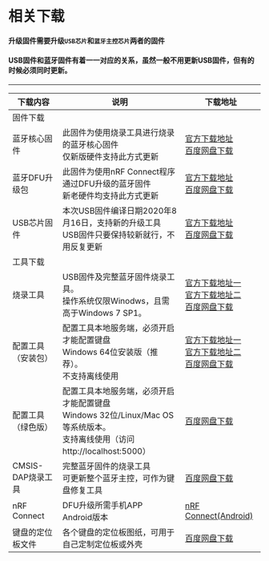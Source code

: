相关下载
==========

#### 升级固件需要升级`USB芯片`和`蓝牙主控芯片`两者的固件

#### USB固件和蓝牙固件有着一一对应的关系，虽然一般不用更新USB固件，但有的时候必须同时更新。

---------------

| 下载内容       | 说明          | 下载地址 |
| ------------|  ------------| ------------ |
| 固件下载 | 
| 蓝牙核心固件 | 此固件为使用烧录工具进行烧录的蓝牙核心固件<br>仅新版硬件支持此方式更新 | <a href="#!down/down_kbd.md" class="button">官方下载地址</a><br><a href="https://eyun.baidu.com/s/3bpVmTzx" class="button2">百度网盘下载</a> |
| 蓝牙DFU升级包 | 此固件为使用nRF Connect程序通过DFU升级的蓝牙固件<br>新老硬件均支持此方式更新|<a href="#!down/down_dfu.md" class="button">官方下载地址</a><br><a href="https://eyun.baidu.com/s/3jJpXwG2" class="button2">百度网盘下载</a>|
| USB芯片固件 | 本次USB固件编译日期2020年8月16日，支持新的升级工具<br>USB固件只要保持较新就行，不用反复更新| <a href="#!down/down_ch552.md" class="button">官方下载地址</a><br><a href="https://eyun.baidu.com/s/3miXCvES" class="button2">百度网盘下载</a>|
| 工具下载  |
| 烧录工具 | USB固件及完整蓝牙固件烧录工具。</br>操作系统仅限Winodws，且需高于Windows 7 SP1。 | <a href="http://glab.online/down/wch_nrf_burner_setup_1.1.0.2.exe" class="button">官方下载地址一</a><br><a href="http://lotkb.cn/down/wch_nrf_burner_setup_1.1.0.2.exe" class="button">官方下载地址二</a><br> <a href="https://eyun.baidu.com/s/3o8ZApSY" class="button2">百度网盘下载</a> |
| 配置工具（安装包） | 配置工具本地服务端，必须开启才能配置键盘<br>Windows 64位安装版（推荐）。<br>不支持离线使用 | <a href="http://glab.online/down/lkb_configurator_setup_1.0.2.0.exe" class="button">官方下载地址一</a><br><a href="http://lotkb.cn/down/lkb_configurator_setup_1.0.2.0.exe" class="button">官方下载地址二</a><br><a href="https://eyun.baidu.com/s/3dmjVfK" class="button2">百度网盘下载</a> |
| 配置工具（绿色版） | 配置工具本地服务端，必须开启才能配置键盘<br>Windows 32位/Linux/Mac OS等系统版本。<br>支持离线使用（访问http://localhost:5000） | <a href="https://eyun.baidu.com/s/3c3X2Zmw" class="button2">百度网盘下载</a> |
| CMSIS-DAP烧录工具 | 完整蓝牙固件的烧录工具<br> 可更新整个蓝牙主控，可作为键盘修复工具| <a href="https://eyun.baidu.com/s/3smnHnI1" class="button2">百度网盘下载</a> |
| nRF Connect | DFU升级所需手机APP<br>Android版本 |<a href="http://glab.online/down/nRF.Connect.apk" class="button">nRF Connect(Android)</a>|
| 键盘的定位板文件 | 各个键盘的定位板图纸，可用于自己定制定位板或外壳 |<a href="https://eyun.baidu.com/s/3kWhhSeb" class="button2">百度网盘下载</a>|


